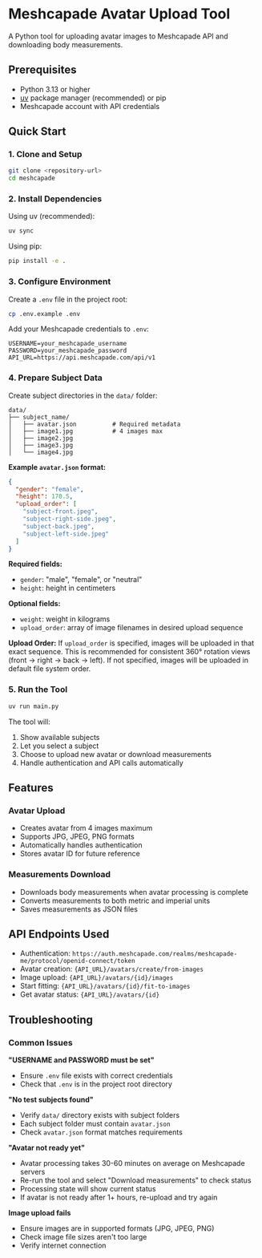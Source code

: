 # Meshcapade Avatar Upload Tool

A Python tool for uploading avatar images to Meshcapade API and downloading body measurements.

## Prerequisites

- Python 3.13 or higher
- [uv](https://docs.astral.sh/uv/) package manager (recommended) or pip
- Meshcapade account with API credentials

## Quick Start

### 1. Clone and Setup

```bash
git clone <repository-url>
cd meshcapade
```

### 2. Install Dependencies

Using uv (recommended):

```bash
uv sync
```

Using pip:

```bash
pip install -e .
```

### 3. Configure Environment

Create a `.env` file in the project root:

```bash
cp .env.example .env
```

Add your Meshcapade credentials to `.env`:

```
USERNAME=your_meshcapade_username
PASSWORD=your_meshcapade_password
API_URL=https://api.meshcapade.com/api/v1
```

### 4. Prepare Subject Data

Create subject directories in the `data/` folder:

```
data/
├── subject_name/
│   ├── avatar.json          # Required metadata
│   ├── image1.jpg           # 4 images max
│   ├── image2.jpg
│   ├── image3.jpg
│   └── image4.jpg
```

**Example `avatar.json` format:**

```json
{
  "gender": "female",
  "height": 170.5,
  "upload_order": [
    "subject-front.jpeg",
    "subject-right-side.jpeg",
    "subject-back.jpeg",
    "subject-left-side.jpeg"
  ]
}
```

**Required fields:**

- `gender`: "male", "female", or "neutral"
- `height`: height in centimeters

**Optional fields:**

- `weight`: weight in kilograms
- `upload_order`: array of image filenames in desired upload sequence

**Upload Order:**
If `upload_order` is specified, images will be uploaded in that exact sequence. This is recommended for consistent 360° rotation views (front → right → back → left). If not specified, images will be uploaded in default file system order.

### 5. Run the Tool

```bash
uv run main.py
```

The tool will:

1. Show available subjects
2. Let you select a subject
3. Choose to upload new avatar or download measurements
4. Handle authentication and API calls automatically

## Features

### Avatar Upload

- Creates avatar from 4 images maximum
- Supports JPG, JPEG, PNG formats
- Automatically handles authentication
- Stores avatar ID for future reference

### Measurements Download

- Downloads body measurements when avatar processing is complete
- Converts measurements to both metric and imperial units
- Saves measurements as JSON files

## API Endpoints Used

- Authentication: `https://auth.meshcapade.com/realms/meshcapade-me/protocol/openid-connect/token`
- Avatar creation: `{API_URL}/avatars/create/from-images`
- Image upload: `{API_URL}/avatars/{id}/images`
- Start fitting: `{API_URL}/avatars/{id}/fit-to-images`
- Get avatar status: `{API_URL}/avatars/{id}`

## Troubleshooting

### Common Issues

**"USERNAME and PASSWORD must be set"**

- Ensure `.env` file exists with correct credentials
- Check that `.env` is in the project root directory

**"No test subjects found"**

- Verify `data/` directory exists with subject folders
- Each subject folder must contain `avatar.json`
- Check `avatar.json` format matches requirements

**"Avatar not ready yet"**

- Avatar processing takes 30-60 minutes on average on Meshcapade servers
- Re-run the tool and select "Download measurements" to check status
- Processing state will show current status
- If avatar is not ready after 1+ hours, re-upload and try again

**Image upload fails**

- Ensure images are in supported formats (JPG, JPEG, PNG)
- Check image file sizes aren't too large
- Verify internet connection

